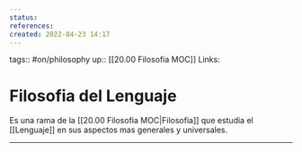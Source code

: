 ```yaml
---
status:
references:
created: 2022-04-23 14:17
---
```

tags:: #on/philosophy 
up:: [[20.00 Filosofia MOC]]
Links: 
# Filosofia del Lenguaje
Es una rama de la [[20.00 Filosofia MOC|Filosofia]] que estudia el [[Lenguaje]] en sus aspectos mas generales y universales.
___
